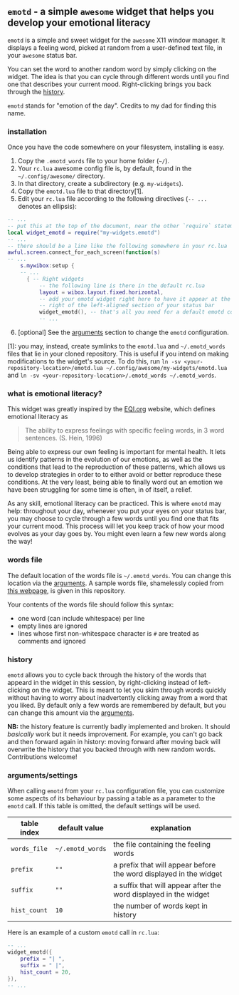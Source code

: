 ## `emotd` - a simple `awesome` widget that helps you develop your emotional literacy

`emotd` is a simple and sweet widget for the `awesome` X11 window manager. It displays a feeling word, picked at random from a user-defined text file, in your `awesome` status bar.

You can set the word to another random word by simply clicking on the widget. The idea is that you can cycle through different words until you find one that describes your current mood. Right-clicking brings you back through the [history](#history).

`emotd` stands for "emotion of the day". Credits to my dad for finding this name.

### installation

Once you have the code somewhere on your filesystem, installing is easy.
1. Copy the `.emotd_words` file to your home folder (`~/`).
2. Your `rc.lua` awesome config file is, by default, found in the `~/.config/awesome/` directory.
3. In that directory, create a subdirectory (e.g. `my-widgets`).
4. Copy the `emotd.lua` file to that directory[1].
5. Edit your `rc.lua` file according to the following directives (`-- ...` denotes an ellipsis):
  ```lua
  -- ...
  -- put this at the top of the document, near the other `require` statements
  local widget_emotd = require("my-widgets.emotd")
  -- ...
  -- there should be a line like the following somewhere in your rc.lua
  awful.screen.connect_for_each_screen(function(s)
  -- ...
      s.mywibox:setup {
      -- ...
        { -- Right widgets
            -- the following line is there in the default rc.lua
            layout = wibox.layout.fixed.horizontal,
            -- add your emotd widget right here to have it appear at the
            -- right of the left-aligned section of your status bar
            widget_emotd(), -- that's all you need for a default emotd configuration
            -- ...
  ```
6. [optional] See the [arguments](#argumentssettings) section to change the `emotd` configuration.

[1]: you may, instead, create symlinks to the `emotd.lua` and `~/.emotd_words` files that lie in your cloned repository. This is useful if you intend on making modifications to the widget's source. To do this, run `ln -sv <your-repository-location>/emotd.lua ~/.config/awesome/my-widgets/emotd.lua` and `ln -sv <your-repository-location>/.emotd_words ~/.emotd_words`.

### what is emotional literacy?

This widget was greatly inspired by the [EQI.org](http://eqi.org/elit.htm) website, which defines emotional literacy as

> The ability to express feelings with specific feeling words, in 3 word sentences. (S. Hein, 1996)

Being able to express our own feeling is important for mental health. It lets us identify patterns in the evolution of our emotions, as well as the conditions that lead to the reproduction of these patterns, which allows us to develop strategies in order to to either avoid or better reproduce these conditions. At the very least, being able to finally word out an emotion we have been struggling for some time is often, in of itself, a relief. 

As any skill, emotional literacy can be practiced. This is where `emotd` may help: throughout your day, whenever you put your eyes on your status bar, you may choose to cycle through a few words until you find one that fits your current mood. This process will let you keep track of how your mood evolves as your day goes by. You might even learn a few new words along the way!

### words file

The default location of the words file is `~/.emotd_words`. You can change this location via the [arguments](#argumentssettings). A sample words file, shamelessly copied from [this webpage](http://www.psychpage.com/learning/library/assess/feelings.html), is given in this repository.

Your contents of the words file should follow this syntax:
- one word (can include whitespace) per line
- empty lines are ignored
- lines whose first non-whitespace character is `#` are treated as comments and ignored

### history

`emotd` allows you to cycle back through the history of the words that appeard in the widget in this session, by right-clicking instead of left-clicking on the widget. This is meant to let you skim through words quickly without having to worry about inadvertently clicking away from a word that you liked. By default only a few words are remembered by default, but you can change this amount via the [arguments](#argumentssettings).

**NB:** the history feature is currently badly implemented and broken. It should *basically* work but it needs improvement. For example, you can't go back and then forward again in history: moving forward after moving back will overwrite the history that you backed through with new random words. Contributions welcome!

### arguments/settings

When calling `emotd` from your `rc.lua` configuration file, you can customize some aspects of its behaviour by passing a table as a parameter to the `emotd` call. If this table is omitted, the default settings will be used.

| table index | default value | explanation |
| ----------- | ------------- | ----------- |
| `words_file` |  `~/.emotd_words` | the file containing the feeling words |
| `prefix` | `""` | a prefix that will appear before the word displayed in the widget |
| `suffix` | `""` | a suffix that will appear after the word displayed in the widget |
| `hist_count` | `10` | the number of words kept in history |

Here is an example of a custom `emotd` call in `rc.lua`:
```lua
-- ...
widget_emotd({
    prefix = "| ",
    suffix = " |",
    hist_count = 20,
}),
-- ...
```
